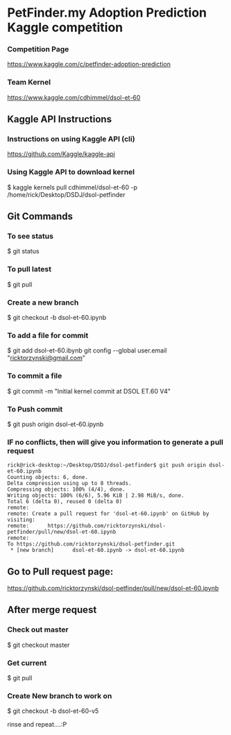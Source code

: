 # PetFinder.my Adoption Prediction Kaggle competition

### Competition Page
https://www.kaggle.com/c/petfinder-adoption-prediction

### Team Kernel
https://www.kaggle.com/cdhimmel/dsol-et-60

## Kaggle API Instructions

### Instructions on using Kaggle API (cli)
https://github.com/Kaggle/kaggle-api

### Using Kaggle API to download kernel
$ kaggle kernels pull cdhimmel/dsol-et-60 -p /home/rick/Desktop/DSDJ/dsol-petfinder

## Git Commands

### To see status
$ git status

### To pull latest 
$ git pull

### Create a new branch
$ git checkout -b dsol-et-60.ipynb

### To add a file for commit
$ git add dsol-et-60.ibynb git config --global user.email "ricktorzynski@gmail.com"

### To commit a file 
$ git commit -m "Initial kernel commit at DSOL ET.60 V4"

### To Push commit
$ git push origin dsol-et-60.ipynb

### IF no conflicts, then will give you information to generate a pull request
```
rick@rick-desktop:~/Desktop/DSDJ/dsol-petfinder$ git push origin dsol-et-60.ipynb
Counting objects: 6, done.
Delta compression using up to 8 threads.
Compressing objects: 100% (4/4), done.
Writing objects: 100% (6/6), 5.96 KiB | 2.98 MiB/s, done.
Total 6 (delta 0), reused 0 (delta 0)
remote: 
remote: Create a pull request for 'dsol-et-60.ipynb' on GitHub by visiting:
remote:      https://github.com/ricktorzynski/dsol-petfinder/pull/new/dsol-et-60.ipynb
remote: 
To https://github.com/ricktorzynski/dsol-petfinder.git
 * [new branch]      dsol-et-60.ipynb -> dsol-et-60.ipynb
```

## Go to Pull request page:
https://github.com/ricktorzynski/dsol-petfinder/pull/new/dsol-et-60.ipynb

## After merge request

### Check out master
$ git checkout master

### Get current
$ git pull

### Create New branch to work on
$ git checkout -b dsol-et-60-v5

rinse and repeat....:P


 
